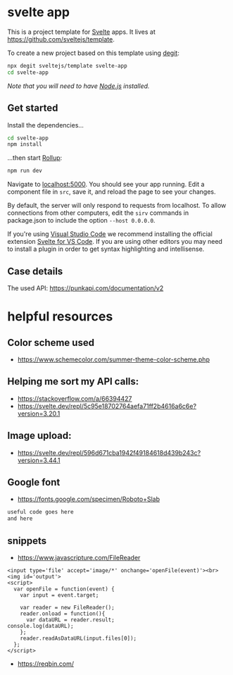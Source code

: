 # svelte app

This is a project template for [Svelte](https://svelte.dev) apps. It lives at https://github.com/sveltejs/template.

To create a new project based on this template using [degit](https://github.com/Rich-Harris/degit):

```bash
npx degit sveltejs/template svelte-app
cd svelte-app
```

*Note that you will need to have [Node.js](https://nodejs.org) installed.*


## Get started

Install the dependencies...

```bash
cd svelte-app
npm install
```

...then start [Rollup](https://rollupjs.org):

```bash
npm run dev
```

Navigate to [localhost:5000](http://localhost:5000). You should see your app running. Edit a component file in `src`, save it, and reload the page to see your changes.

By default, the server will only respond to requests from localhost. To allow connections from other computers, edit the `sirv` commands in package.json to include the option `--host 0.0.0.0`.

If you're using [Visual Studio Code](https://code.visualstudio.com/) we recommend installing the official extension [Svelte for VS Code](https://marketplace.visualstudio.com/items?itemName=svelte.svelte-vscode). If you are using other editors you may need to install a plugin in order to get syntax highlighting and intellisense.

## Case details

The used API: https://punkapi.com/documentation/v2
# helpful resources

## Color scheme used
- https://www.schemecolor.com/summer-theme-color-scheme.php

## Helping me sort my API calls:
- https://stackoverflow.com/a/66394427
- https://svelte.dev/repl/5c95e18702764aefa71ff2b4616a6c6e?version=3.20.1

## Image upload:
- https://svelte.dev/repl/596d671cba1942f49184618d439b243c?version=3.44.1

## Google font
- https://fonts.google.com/specimen/Roboto+Slab

```bash
useful code goes here
and here
```

## snippets

- https://www.javascripture.com/FileReader
```
<input type='file' accept='image/*' onchange='openFile(event)'><br>
<img id='output'>
<script>
  var openFile = function(event) {
    var input = event.target;

    var reader = new FileReader();
    reader.onload = function(){
      var dataURL = reader.result;
console.log(dataURL);
    };
    reader.readAsDataURL(input.files[0]);
  };
</script>
```

- https://reqbin.com/